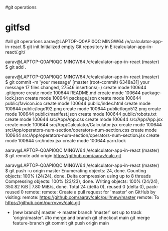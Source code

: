 #git operations
# gitfsd
#all git operarions
aarav@LAPTOP-Q0API0QC MINGW64 /e/calculator-app-in-react
$ git init
Initialized empty Git repository in E:/calculator-app-in-react/.git/

aarav@LAPTOP-Q0API0QC MINGW64 /e/calculator-app-in-react (master)
$ git add .

aarav@LAPTOP-Q0API0QC MINGW64 /e/calculator-app-in-react (master)
$ git commit -m 'your message'
[master (root-commit) 6348a31] your message
 17 files changed, 27546 insertions(+)
 create mode 100644 .gitignore
 create mode 100644 README.md
 create mode 100644 package-lock.json
 create mode 100644 package.json
 create mode 100644 public/favicon.ico
 create mode 100644 public/index.html
 create mode 100644 public/logo192.png
 create mode 100644 public/logo512.png
 create mode 100644 public/manifest.json
 create mode 100644 public/robots.txt
 create mode 100644 src/App/App.css
 create mode 100644 src/App/App.jsx
 create mode 100644 src/App/Calculator/Calculator.jsx
 create mode 100644 src/App/operators-num-section/operators-num-section.css
 create mode 100644 src/App/operators-num-section/operators-num-section.jsx
 create mode 100644 src/index.jsx
 create mode 100644 yarn.lock

aarav@LAPTOP-Q0API0QC MINGW64 /e/calculator-app-in-react (master)
$ git remote add origin https://github.com/aarav/calc.git


aarav@LAPTOP-Q0API0QC MINGW64 /e/calculator-app-in-react (master)
$ git push -u origin master
Enumerating objects: 24, done.
Counting objects: 100% (24/24), done.
Delta compression using up to 8 threads
Compressing objects: 100% (23/23), done.
Writing objects: 100% (24/24), 350.82 KiB | 7.80 MiB/s, done.
Total 24 (delta 0), reused 0 (delta 0), pack-reused 0
remote: 
remote: Create a pull request for 'master' on GitHub by visiting:
remote:      https://github.com/aarav/calc/pull/new/master
remote:
To https://github.com/purrvvvv/calc.git
 * [new branch]      master -> master
branch 'master' set up to track 'origin/master'.
#to merge and branch
git checkout main
git merge feature-branch
git commit
git push origin main
